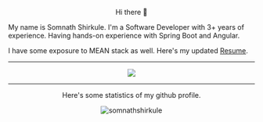 <p align="center">Hi there 👋

My name is Somnath Shirkule. I'm a Software Developer with 3+ years of experience. Having hands-on experience with Spring Boot and Angular.

I have some exposure to MEAN stack as well. Here's my updated <a target="_blank" href="https://drive.google.com/file/d/1rYbiiL3sREGHgQZgbFVQTCu9qcCDO29a/view?usp=sharing">Resume</a>.
</p>
<hr>
<p align="center"><a href="https://github.com/somnathshirkule">
    <img src="https://komarev.com/ghpvc/?username=somnathshirkule&style=for-the-badge">
</a></p>
<hr>
<p align="center"> Here's some statistics of my github profile.</p>

<p align="center"> <img src="https://github-readme-stats.vercel.app/api?username=somnathshirkule&show_icons=true&theme=great-gatsby" alt="somnathshirkule" />
